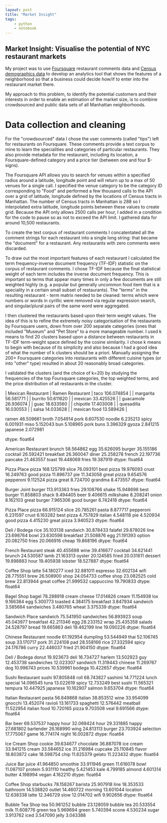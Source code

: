 ```yaml
---
layout: post
title: "Market Insight"
tags:
    - python
    - notebook
--- 
```

## Market Insight: Visualise the potential of NYC restaurant markets

My project was to use [Foursquare](https://foursquare.com/) restaurant comments data and [Census demographics data](http://www.census.gov/data.html) to develop an analytics tool that shows the features of a neighborhood so that a business could decide how/if to enter into the restaurant market there.
 
My approach to this problem, to identify the potential customers and their interests in order to enable an estimation of the market size, is to combine crowdsourced and public data sets of all Manhattan neighborhoods.
 
# Data collection and cleaning

For the "crowdsourced" data I chose the user comments (called "tips") left for restaurants on Foursquare. These comments provide a text corpus to mine to learn the specialities and categories of particular restaurants. They also provide metadata for the restaurant, including its location, a Foursquare-defined category and a price tier (between one and four $-signs).
 
The Foursquare API allows you to search for venues within a specified radius around a latitude, longitude point and will return up to a max of 50 venues for a single call. I specified the venue category to be the category ID corresponding to "Food" and performed a few thousand calls to the API over a grid of latitude, longitude defined by the locations of Census tracts in Manhattan. The number of Census tracts in Manhattan is 288 so I interpolated extra latitude, longitude points between these values to create grid. Because the API only allows 2500 calls per hour, I added in a condition for the code to pause so as not to exceed the API limit. I gathered data for around 10,500 restaurants.

To create the text corpus of restaurant comments I concatentated all the comment strings for each restaurant into a single long string: that became the "document" for a restaurant. Any restaurants with zero comments were discarded.

To draw out the most important features of each restaurant I calculated the term frequency-inverse document frequency (TF-IDF) statistic on the corpus of restaurant comments. I chose TF-IDF because the final statistical weight of each term includes the inverse document frequency. This is important so terms that appear many times in only a few documents are still weighted highly (e.g. a popular but generally uncommon food item that is a speciality in a certain small subset of restaurants). The "terms" in the resulting restaurant - term matrix needed to be cleaned: terms which were numbers or words in cyrillic were removed via regular expression search, and singular/plural pairs of the same word were aggregated.

I then clustered the restaurants based upon their term weight values. The idea of this is to refine the extremely noisy categorisation of the restaurants by Foursquare users, down from over 200 separate categories (ones that included "Museum" and "Pet Store" to a more manageable number. I used k means to find 20 clusters based upon a distance between restaurants in TF-IDF term-weight space defined by the cosine similarity. I chose k means to begin with because of its simplicity and also because I had a good idea of what the number of k clusters should be a priori. Manually assigning the 200+ Foursquare categories into restaurants with different cuisine types (or into "other" type) resulted in about 20 reasonably broad categories. 

I validated the clusters (and the choice of k=20) by studying the frequencies of the top Foursquare categories, the top weighted terms, and the price distribution of all restaurants in the cluster.


| Mexican Restaurant          | Ramen Restaurant
| taco            106.074854  |
| margarita        56.581771  | 
| burrito          50.611620  |
| mexican          33.425526  |
| guacamole        26.936074  |
| guac             18.633560  |
| chipotle         17.403008  |
| quesadilla       16.030553  |
| salsa            14.033628  |
| mexican food     13.589426  |


ramen        46.509661
broth         7.054914
pork          6.607530
noodle        6.235213
spicy         6.001931
miso          5.152043
bun           5.108965
pork buns     3.396329
gyoza         2.841215
japanese      2.072981

dtype: float64

American
Restaurant
brunch       58.564862
egg          35.626095
burger       35.155186
cocktail     26.592421
breakfast    26.360047
diner        25.258278
french       22.197736
pancake      21.463557
toast        19.448069
fries        19.387919
dtype: float64

Pizza
Place
pizza          168.125799
slice           76.093101
best pizza      19.976093
crust           16.249763
good pizza      11.896737
pie             11.343058
great pizza      9.654576
pepperoni        9.112524
pizza great      8.724700
grandma          8.473557
dtype: float64

Burger
Joint
burger          113.913363
fries            29.108766
shake            15.948698
best burger      11.858803
shack             9.494405
beer              9.406615
milkshake         8.208241
onion             8.162103
great burger      7.965306
good burger       6.742418
dtype: float64

Pizza
Place
pizza          66.915124
slice          20.785261
pasta           8.877717
pepperoni       6.231597
crust           6.163282
best pizza      4.757829
italian         4.548118
pie             4.520934
good pizza      4.415230
great pizza     3.940523
dtype: float64

Deli
/
Bodega
rice         35.103138
sandwich     30.878433
falafel      29.878026
line         23.698764
bowl         23.630598
breakfast    21.508876
egg          21.191393
option       20.082750
fries        20.066916
cheap        19.868196
dtype: float64

French
Restaurant
steak       40.455698
wine        39.416677
cocktail    34.621441
brunch      24.530587
lamb        21.163313
oyster      20.124585
fried       20.031611
dessert     19.898883
hour        19.405938
lobster     18.527887
dtype: float64

Coffee
Shop
latte           54.180277
iced            32.881011
espresso        32.602134
wifi            28.775551
brew            26.508900
shop            24.054733
coffee shop     23.082525
cold brew       22.813944
great coffee    21.999532
cappuccino      19.790833
dtype: float64

Bagel
Shop
bagel           78.288918
cream cheese    17.014826
cream           11.154938
lox              9.166384
egg              5.300773
toasted          4.384175
breakfast        3.847934
sandwich         3.585684
sandwiches       3.480765
wheat            3.375339
dtype: float64

Sandwich
Place
sandwich      75.541950
sandwiches    56.893923
soup          45.043977
breakfast     42.211346
egg           28.233152
wrap          25.435358
salads        24.528797
bread         19.665863
deli          19.462199
line          19.090226
dtype: float64

Chinese
Restaurant
noodle      61.192954
dumpling    53.544949
thai        52.106745
soup        33.170717
pork        31.224108
pad         28.558166
rice        27.332594
spicy       24.176786
curry       22.446037
fried       21.904150
dtype: float64

Deli
/
Bodega
donut         19.923673
deli          16.734727
harlem        13.502923
guy           12.453738
sandwiches    12.023307
sandwich      11.319443
chinese       11.269767
dog           10.996743
prices        10.539961
bodega        10.422657
dtype: float64

Sushi
Restaurant
sushi            97.805848
roll             68.743827
sashimi          14.771224
lunch special    14.096545
tuna             13.022619
spicy            12.733249
best sushi       11.565321
tempura          10.447925
japanese         10.162907
salmon            9.653704
dtype: float64

Italian
Restaurant
pasta           56.849868
italian         38.853512
wine            33.954099
gnocchi         13.452074
ravioli         13.161733
spaghetti       12.576442
meatball        11.522954
italian food    10.720165
pizza            9.703508
veal             9.691566
dtype: float64

Bar
beer          69.537537
happy hour    32.069424
hour          29.331885
happy         27.681802
bartender     26.168990
wing          24.813113
burger        23.703924
selection     17.775067
game          16.774174
night         16.002872
dtype: float64

Ice
Cream
Shop
cookie       39.634677
chocolate    36.887078
ice cream    33.941215
cream        33.584652
ice          31.216984
cupcake      25.110845
flavor       18.803872
cake         18.598754
chip         11.825379
gelato       11.223432
dtype: float64

Juice
Bar
juice       41.964850
smoothie    33.911946
green       11.616078
bowl        11.087107
protein      5.931110
healthy      5.421453
kale         4.799185
almond       4.601314
butter       4.198994
vegan        4.162210
dtype: float64

Coffee
Shop
starbucks    78.158267
barista      25.907918
line         18.353533
bathroom     14.538820
outlet       14.460722
morning      13.601044
location     12.638338
latte        12.346729
slow         12.014702
wifi          9.902656
dtype: float64

Bubble
Tea
Shop
tea           50.961252
bubble        23.128059
bubble tea    20.533554
milk          11.608776
green tea      5.969694
green          5.740394
scone          4.530234
sugar          3.913762
iced           3.547090
jelly          3.043388
